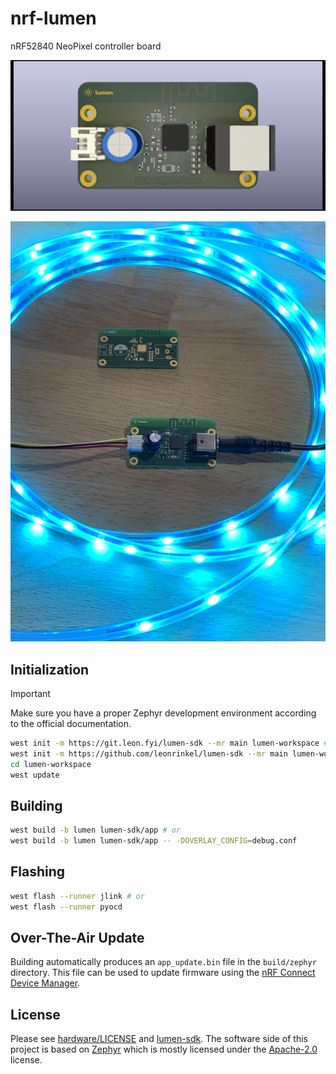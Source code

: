 # nrf-lumen

nRF52840 NeoPixel controller board

![Render of the controller board](./nrf-lumen.png)

![Photo of the board with LED strip attached](./IMG_3479.jpeg)

## Initialization

> [!IMPORTANT]
> Make sure you have a proper Zephyr development environment according to the
> official documentation.

```sh
west init -m https://git.leon.fyi/lumen-sdk --mr main lumen-workspace # or
west init -m https://github.com/leonrinkel/lumen-sdk --mr main lumen-workspace
cd lumen-workspace
west update
```

## Building

```sh
west build -b lumen lumen-sdk/app # or
west build -b lumen lumen-sdk/app -- -DOVERLAY_CONFIG=debug.conf
```

## Flashing

```sh
west flash --runner jlink # or
west flash --runner pyocd
```

## Over-The-Air Update

Building automatically produces an `app_update.bin` file in the `build/zephyr`
directory. This file can be used to update firmware using the
[nRF Connect Device Manager][1].


## License

Please see [hardware/LICENSE](hardware/LICENSE) and [lumen-sdk][2]. The software
side of this project is based on [Zephyr][3] which is mostly licensed under the
[Apache-2.0][4] license.

[1]: https://www.nordicsemi.com/Products/Development-tools/nrf-connect-device-manager
[2]: https://git.leon.fyi/lumen-sdk
[3]: https://www.zephyrproject.org
[4]: http://www.apache.org/licenses/LICENSE-2.0
